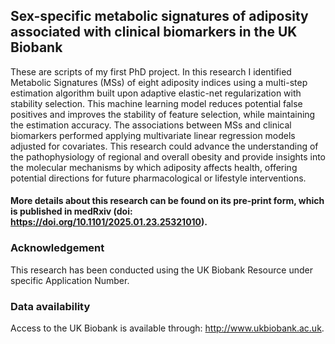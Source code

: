 ## Sex-specific metabolic signatures of adiposity associated with clinical biomarkers in the UK Biobank

These are scripts of my first PhD project. 
In this research I identified Metabolic Signatures (MSs) of eight adiposity indices using a multi-step estimation algorithm built upon adaptive elastic-net regularization with stability selection. This machine learning model reduces potential false positives and improves the stability of feature selection, while maintaining the estimation accuracy. The associations between MSs and clinical biomarkers performed applying multivariate linear regression models adjusted for covariates.
This research could advance the understanding of the pathophysiology of regional and overall obesity and provide insights into the molecular mechanisms by which adiposity affects health, offering potential directions for future pharmacological or lifestyle interventions.

#### More details about this research can be found on its pre-print form, which is published in medRxiv (doi: https://doi.org/10.1101/2025.01.23.25321010).

### Acknowledgement
This research has been conducted using the UK Biobank Resource under specific Application Number. 

### Data availability
Access to the UK Biobank is available through: http://www.ukbiobank.ac.uk.
